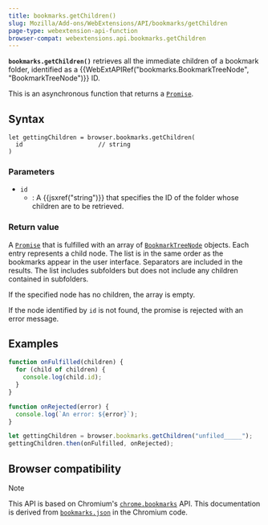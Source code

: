 ```yaml
---
title: bookmarks.getChildren()
slug: Mozilla/Add-ons/WebExtensions/API/bookmarks/getChildren
page-type: webextension-api-function
browser-compat: webextensions.api.bookmarks.getChildren
---
```




**`bookmarks.getChildren()`** retrieves all the immediate children of a bookmark folder, identified as a {{WebExtAPIRef("bookmarks.BookmarkTreeNode", "BookmarkTreeNode")}} ID.

This is an asynchronous function that returns a [`Promise`](/Web/JavaScript/Reference/Global_Objects/Promise).

## Syntax

```js-nolint
let gettingChildren = browser.bookmarks.getChildren(
  id                     // string
)
```

### Parameters

- `id`
  - : A {{jsxref("string")}} that specifies the ID of the folder whose children are to be retrieved.

### Return value

A [`Promise`](/Web/JavaScript/Reference/Global_Objects/Promise) that is fulfilled with an array of [`BookmarkTreeNode`](/Mozilla/Add-ons/WebExtensions/API/bookmarks/BookmarkTreeNode) objects. Each entry represents a child node. The list is in the same order as the bookmarks appear in the user interface. Separators are included in the results. The list includes subfolders but does not include any children contained in subfolders.

If the specified node has no children, the array is empty.

If the node identified by `id` is not found, the promise is rejected with an error message.

## Examples

```js
function onFulfilled(children) {
  for (child of children) {
    console.log(child.id);
  }
}

function onRejected(error) {
  console.log(`An error: ${error}`);
}

let gettingChildren = browser.bookmarks.getChildren("unfiled_____");
gettingChildren.then(onFulfilled, onRejected);
```



## Browser compatibility



> [!NOTE]
> This API is based on Chromium's [`chrome.bookmarks`](https://developer.chrome.com/docs/extensions/reference/api/bookmarks#method-getChildren) API. This documentation is derived from [`bookmarks.json`](https://chromium.googlesource.com/chromium/src/+/master/chrome/common/extensions/api/bookmarks.json) in the Chromium code.

<!--
// Copyright 2015 The Chromium Authors. All rights reserved.
//
// Redistribution and use in source and binary forms, with or without
// modification, are permitted provided that the following conditions are
// met:
//
//    * Redistributions of source code must retain the above copyright
// notice, this list of conditions and the following disclaimer.
//    * Redistributions in binary form must reproduce the above
// copyright notice, this list of conditions and the following disclaimer
// in the documentation and/or other materials provided with the
// distribution.
//    * Neither the name of Google Inc. nor the names of its
// contributors may be used to endorse or promote products derived from
// this software without specific prior written permission.
//
// THIS SOFTWARE IS PROVIDED BY THE COPYRIGHT HOLDERS AND CONTRIBUTORS
// "AS IS" AND ANY EXPRESS OR IMPLIED WARRANTIES, INCLUDING, BUT NOT
// LIMITED TO, THE IMPLIED WARRANTIES OF MERCHANTABILITY AND FITNESS FOR
// A PARTICULAR PURPOSE ARE DISCLAIMED. IN NO EVENT SHALL THE COPYRIGHT
// OWNER OR CONTRIBUTORS BE LIABLE FOR ANY DIRECT, INDIRECT, INCIDENTAL,
// SPECIAL, EXEMPLARY, OR CONSEQUENTIAL DAMAGES (INCLUDING, BUT NOT
// LIMITED TO, PROCUREMENT OF SUBSTITUTE GOODS OR SERVICES; LOSS OF USE,
// DATA, OR PROFITS; OR BUSINESS INTERRUPTION) HOWEVER CAUSED AND ON ANY
// THEORY OF LIABILITY, WHETHER IN CONTRACT, STRICT LIABILITY, OR TORT
// (INCLUDING NEGLIGENCE OR OTHERWISE) ARISING IN ANY WAY OUT OF THE USE
// OF THIS SOFTWARE, EVEN IF ADVISED OF THE POSSIBILITY OF SUCH DAMAGE.
-->
